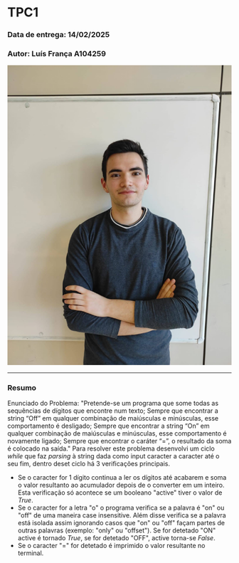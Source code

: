 # TPC1

### Data de entrega: 14/02/2025
### Autor: Luís França A104259
![Fotografia do aluno](..\foto.jpg)

---

### Resumo
Enunciado do Problema: 
"Pretende-se um programa que some todas as sequências de dígitos que encontre num texto;
Sempre que encontrar a string “Off” em qualquer combinação de maiúsculas e minúsculas, esse comportamento é desligado;
Sempre que encontrar a string “On” em qualquer combinação de maiúsculas e minúsculas, esse comportamento é novamente ligado;
Sempre que encontrar o caráter “=”, o resultado da soma é colocado na saída."
Para resolver este problema desenvolvi um ciclo _while_ que faz _parsing_ à string dada como input caracter a caracter até o seu fim, dentro deset ciclo há 3 verificações principais. 
- Se o caracter for 1 dígito continua a ler os dígitos até acabarem e soma o valor resultanto ao acumulador depois de o converter em um inteiro. Esta verificação só acontece se um booleano "active" tiver o valor de _True_.
- Se o caracter for a letra "o" o programa verifica se a palavra é "on" ou "off" de uma maneira case insensitive. Além disse verifica se a palavra está isolada assim ignorando casos que "on" ou "off" façam partes de outras palavras (exemplo: "only" ou "offset"). Se for detetado "ON" active é tornado _True_, se for detetado "OFF", active torna-se _False_.
- Se o caracter "=" for detetado é imprimido o valor resultante no terminal.


